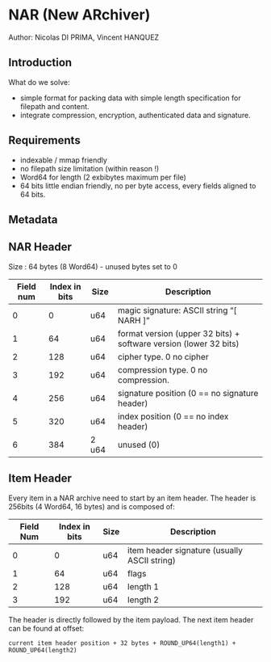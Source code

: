 NAR (New ARchiver)
==================

Author: Nicolas DI PRIMA, Vincent HANQUEZ

Introduction
------------

What do we solve:

* simple format for packing data with simple length specification for filepath and content.
* integrate compression, encryption, authenticated data and signature.

Requirements
------------

* indexable / mmap friendly
* no filepath size limitation (within reason !)
* Word64 for length (2 exbibytes maximum per file)
* 64 bits little endian friendly, no per byte access, every fields aligned to 64 bits.


Metadata
--------

NAR Header
----------

Size : 64 bytes (8 Word64) - unused bytes set to 0

| Field num | Index in bits | Size | Description |
| --------- | ------------- | ---- | ----------- |
| 0         | 0             | u64  | magic signature: ASCII string “[ NARH ]” |
| 1         | 64            | u64  | format version (upper 32 bits) + software version (lower 32 bits) |
| 2         | 128           | u64  | cipher type. 0 no cipher |
| 3         | 192           | u64  | compression type. 0 no compression. |
| 4         | 256           | u64  | signature position (0 == no signature header) |
| 5         | 320           | u64  | index position (0 == no index header) |
| 6         | 384           | 2 u64 | unused (0) |

Item Header
-----------

Every item in a NAR archive need to start by an item header. The header is 256bits (4 Word64, 16 bytes) and is composed of:

| Field Num | Index in bits | Size | Description |
| --------- | ------------- | ---- | ----------- |
| 0         | 0             | u64  | item header signature (usually ASCII string) |
| 1         | 64            | u64  | flags    |
| 2         | 128           | u64  | length 1 |
| 3         | 192           | u64  | length 2 |

The header is directly followed by the item payload. The next item header can be found at offset:

    current item header position + 32 bytes + ROUND_UP64(length1) + ROUND_UP64(length2)

